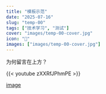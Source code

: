 ```yaml
---
title: "模板示范"
date: "2025-07-16"
slug: "temp-00"
tags: ["技术学习", "测试"]
cover: "images/temp-00-cover.jpg"
icon: "📁"
images: ["images/temp-00-cover.jpg"]
---
```

为何留言在上方？



{{< youtube zXXRfJPhmPE >}}


[image](https://prod-files-secure.s3.us-west-2.amazonaws.com/112d0858-5090-4d34-a606-b75eb8d65fd2/b110fffe-d8dc-4f51-990e-749f6cc413f6/M2U00785.mpg?X-Amz-Algorithm=AWS4-HMAC-SHA256&X-Amz-Content-Sha256=UNSIGNED-PAYLOAD&X-Amz-Credential=ASIAZI2LB466557HQALL%2F20250724%2Fus-west-2%2Fs3%2Faws4_request&X-Amz-Date=20250724T141749Z&X-Amz-Expires=3600&X-Amz-Security-Token=IQoJb3JpZ2luX2VjEAQaCXVzLXdlc3QtMiJGMEQCIAJEzukFkiKfulqrMNOa6urQzG1b8JVxgGEPYq47PYxDAiA5IcRXcWstjv8VatUwVyigiUrkQkfq1ySbfE0oeFfoqir%2FAwgtEAAaDDYzNzQyMzE4MzgwNSIMkAUS0ZcHyIfyoObZKtwDYjB6rCZat3wHUWJWEYSies%2Bcacl2IEGF3X%2FfYmQdMaxlHtcwU52owTNb4wKBFTeHp1w42YqfGoelN4Yi8Bru8NOy5LD8%2B9b757N6kj%2Buxex6Y5sB%2FFphi0wvSf2aXhK3S%2FYu11qXFLtGQ02MP87HYt4vQw73ngomYOLUjT%2FgIad%2F4qkkmzR3Y7XD9O76gjWA%2FvmFqkv2uhKWSpfRvEntbizlDr5nwxxHC5x9c6klF%2Bf237%2FurC0HzdCFGAncQ3oUPz1GHr6dkXcn6ubB0f0wNBL1C9xVfXRLryHmBUB8lJfiJm26I%2BbK%2Bty4MggaW4PZR8on3o4Q8WTzfe6CAVdgcZmAByB9NkE9woyR4qzfq3btai0ZpcP8J0JnjjtMzH5RYFi6ZY%2FL0az2V1ZCILGyxg%2BH0DiOVmQMxy6AjtI3OkU18RCqPt6E6D%2BmQanpFY%2B8SerYgkbYXWYoexNw3jiv2VAazR6RZDPTD%2F1pgte8GNiXHNhDjgcRijU6YhzsRdqlVEaUV0%2Fy2x%2BJoqlUsKeQ1fHZLcJw1woKg3nAP%2B6NqCiLgiye00APpZJDHeAhHspSmKK79jtuIZ95rKF4HW63c31wGBkt8Z4g%2B2Et8qPsw4ueQZ3KybpZTWSUAD0wyL%2BIxAY6pgFMmYjdiCz4%2FtEL9cTnpxgnggnK3NS8AT9enmTfuMtGYoGFGgV%2BXZWpBGxdp9AQBlZeM7F2SCcYYnPseS1HXUcWQQmwQ3gS4E9l4ABteAyl7WnV7c23AiYoag%2F8xXvfjnFEKjyIQ97Jbr2NQxzgm5IspvI4RhuS%2FiztB2oA%2FDj154yMemFsJ%2F%2B4l9nPekWzjTfnTyhuWVkPvP9OS%2F%2Bs6UQGgjUv9Vp0&X-Amz-Signature=e5c9f0374c3ae545e51940e13c942ae2d4116c8e8d01a05a320d2b7aab3cb557&X-Amz-SignedHeaders=host&x-amz-checksum-mode=ENABLED&x-id=GetObject)

